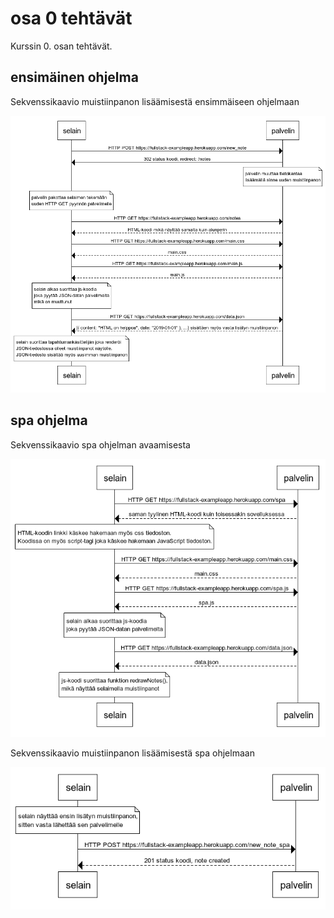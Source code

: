 # osa 0 tehtävät

Kurssin 0. osan tehtävät.

## ensimäinen ohjelma

Sekvenssikaavio muistiinpanon lisäämisestä ensimmäiseen ohjelmaan

<img src="https://github.com/elehtine/palautusrepository/blob/master/kuvat/osa0-sekvenssikaavio1.png" width="640">

## spa ohjelma

Sekvenssikaavio spa ohjelman avaamisesta

<img src="https://github.com/elehtine/palautusrepository/blob/master/kuvat/osa0-sekvenssikaavio2.png" width="640">

Sekvenssikaavio muistiinpanon lisäämisestä spa ohjelmaan 

<img src="https://github.com/elehtine/palautusrepository/blob/master/kuvat/osa0-sekvenssikaavio3.png" width="640">
